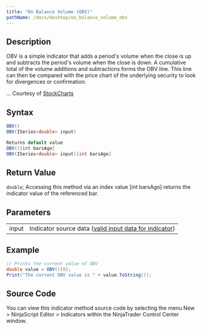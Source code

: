 ```yaml
---
title: "On Balance Volume (OBV)"
pathName: /docs/desktop/on_balance_volume_obv
---
```


## Description

OBV is a simple indicator that adds a period's volume when the close is up and subtracts the period's volume when the close is down. A cumulative total of the volume additions and subtractions forms the OBV line. This line can then be compared with the price chart of the underlying security to look for divergences or confirmation.

... Courtesy of [StockCharts](/docs/desktop/http://stockcharts.com/education/IndicatorAnalysis/indic-obv)

## Syntax

```csharp
OBV()
OBV(ISeries<double> input)

Returns default value
OBV()[int barsAgo]
OBV(ISeries<double> input)[int barsAgo]
```

## Return Value

`double`; Accessing this method via an index value [int barsAgo] returns the indicator value of the referenced bar.

## Parameters

|  |  |
| --- | --- |
| input | Indicator source data ([valid input data for indicator](/docs/desktop/valid_input_data_for_indicator)) |

## Example

```csharp
// Prints the current value of OBV
double value = OBV()[0];
Print("The current OBV value is " + value.ToString());
```

## Source Code

You can view this indicator method source code by selecting the menu New > NinjaScript Editor > Indicators within the NinjaTrader Control Center window.
